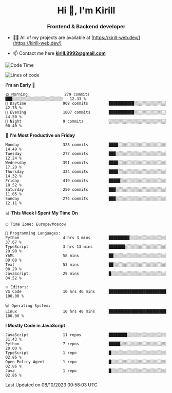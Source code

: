 <h1 align="center">Hi 👋, I'm Kirill</h1>
<h3 align="center">Frontend & Backend developer</h3>

- 👨‍💻 All of my projects are available at [https://kirill-web.dev/](https://kirill-web.dev/)

- 📫 Contact me here **kirill.9992@gmail.com**











<!--START_SECTION:waka-->
![Code Time](http://img.shields.io/badge/Code%20Time-1%2C470%20hrs%2023%20mins-blue)

![Lines of code](https://img.shields.io/badge/From%20Hello%20World%20I%27ve%20Written-3.6%20million%20lines%20of%20code-blue)

**I'm an Early 🐤** 

```text
🌞 Morning                279 commits         ███░░░░░░░░░░░░░░░░░░░░░░   12.33 % 
🌆 Daytime                968 commits         ███████████░░░░░░░░░░░░░░   42.78 % 
🌃 Evening                1007 commits        ███████████░░░░░░░░░░░░░░   44.50 % 
🌙 Night                  9 commits           ░░░░░░░░░░░░░░░░░░░░░░░░░   00.40 % 
```
📅 **I'm Most Productive on Friday** 

```text
Monday                   328 commits         ████░░░░░░░░░░░░░░░░░░░░░   14.49 % 
Tuesday                  277 commits         ███░░░░░░░░░░░░░░░░░░░░░░   12.24 % 
Wednesday                391 commits         ████░░░░░░░░░░░░░░░░░░░░░   17.28 % 
Thursday                 324 commits         ████░░░░░░░░░░░░░░░░░░░░░   14.32 % 
Friday                   419 commits         █████░░░░░░░░░░░░░░░░░░░░   18.52 % 
Saturday                 250 commits         ███░░░░░░░░░░░░░░░░░░░░░░   11.05 % 
Sunday                   274 commits         ███░░░░░░░░░░░░░░░░░░░░░░   12.11 % 
```


📊 **This Week I Spent My Time On** 

```text
🕑︎ Time Zone: Europe/Moscow

💬 Programming Languages: 
Python                   4 hrs 3 mins        █████████░░░░░░░░░░░░░░░░   37.67 % 
TypeScript               3 hrs 13 mins       ███████░░░░░░░░░░░░░░░░░░   29.90 % 
YAML                     58 mins             ██░░░░░░░░░░░░░░░░░░░░░░░   09.08 % 
Text                     53 mins             ██░░░░░░░░░░░░░░░░░░░░░░░   08.20 % 
JavaScript               29 mins             █░░░░░░░░░░░░░░░░░░░░░░░░   04.52 % 

🔥 Editors: 
VS Code                  10 hrs 46 mins      █████████████████████████   100.00 % 

💻 Operating System: 
Linux                    10 hrs 46 mins      █████████████████████████   100.00 % 
```

**I Mostly Code in JavaScript** 

```text
JavaScript               11 repos            ████████░░░░░░░░░░░░░░░░░   31.43 % 
Python                   7 repos             █████░░░░░░░░░░░░░░░░░░░░   20.00 % 
TypeScript               1 repo              █░░░░░░░░░░░░░░░░░░░░░░░░   02.86 % 
Open Policy Agent        1 repo              █░░░░░░░░░░░░░░░░░░░░░░░░   02.86 % 
Java                     1 repo              █░░░░░░░░░░░░░░░░░░░░░░░░   02.86 % 
```




 Last Updated on 08/10/2023 00:58:03 UTC
<!--END_SECTION:waka-->
